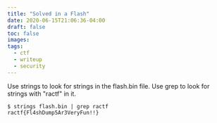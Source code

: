```yaml
---
title: "Solved in a Flash"
date: 2020-06-15T21:06:36-04:00
draft: false 
toc: false
images:
tags:
  - ctf
  - writeup
  - security
---
```

Use strings to look for strings in the flash.bin file. Use grep to look for strings with "ractf" in it.
```console
$ strings flash.bin | grep ractf
ractf{Fl4shDump5Ar3VeryFun!!}
```
